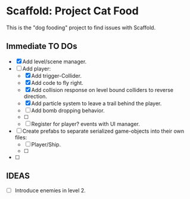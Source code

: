 # Scaffold: Project Cat Food #
This is the "dog fooding" project to find issues with Scaffold. 

## Immediate TO DOs ##
- [x] Add level/scene manager. 
- [ ] Add player: 
    - [x] Add trigger-Collider. 
    - [x] Add code to fly right. 
    - [x] Add collision response on level bound colliders to reverse direction. 
    - [x] Add particle system to leave a trail behind the player. 
    - [ ] Add bomb dropping behavior. 
    - [ ] 
    - [ ] Register for player? events with UI manager. 
    
- [ ] Create prefabs to separate serialized game-objects into their own files: 
    - [ ] Player/Ship. 
    - [ ] 
- [ ] 

## IDEAS ##
- [ ] Introduce enemies in level 2. 
